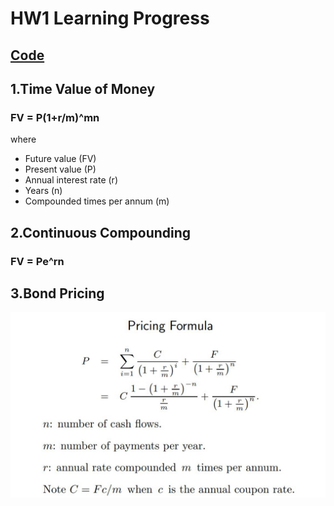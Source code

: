 # HW1 Learning Progress

## [Code](https://google.com.tw)


## 1.Time Value of Money
### **FV = P(1+r/m)^mn**
  
where
* Future value (FV)
* Present value (P)
* Annual interest rate (r)
* Years (n)
* Compounded times per annum (m)

## 2.Continuous Compounding
### **FV = Pe^rn**

## 3.Bond Pricing 
![GITHUB](https://github.com/fatdanny77/Financial_Engineering/blob/master/HW1/%E6%9C%AA%E5%91%BD%E5%90%8D.jpg)
